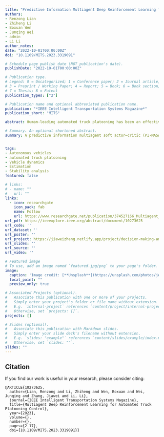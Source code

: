 ```yaml
---
title: "Predictive Information Multiagent Deep Reinforcement Learning for Automated Truck Platooning Control"
authors:
- Renzong Lian
- Zhiheng Li
- Boxuan Wen
- Junqing Wei
- admin
- Li Li
author_notes:
date: "2022-10-01T00:00:00Z"
doi: "10.1109/MITS.2023.3319091"

# Schedule page publish date (NOT publication's date).
publishDate: "2022-10-01T00:00:00Z"

# Publication type.
# Legend: 0 = Uncategorized; 1 = Conference paper; 2 = Journal article;
# 3 = Preprint / Working Paper; 4 = Report; 5 = Book; 6 = Book section;
# 7 = Thesis; 8 = Patent
publication_types: ["2"]

# Publication name and optional abbreviated publication name.
publication: "*IEEE Intelligent Transportation Systems Magazine*"
publication_short: "MITS"

abstract: Human-leading automated truck platooning has been an effective technique to improve traffic capacity and fuel economy and eliminate uncertainties of the traffic environment. Aiming for a tradeoff between the dynamic response of car following and energy-efficient platooning control, a predictive information multiagent soft actor–critic (PI-MASAC) control framework is proposed for a human-leading automated heavy-duty-truck platoon. In this framework, predictive information of environmental dynamics is modeled as the state representation of a deep reinforcement learning algorithm to address the uncertainties of a partially observable environment. In the truck model, the impact of intraplatoon aerodynamic interactions is modeled, which is used to design a constant spacing policy for platooning control. We demonstrate the effectiveness of our approach by testing the human-leading truck platoon under multiple scenarios compared to proximal policy optimization, an intelligent driver model, and linear-based cooperative adaptive cruise control. Our results show that the PI-MASAC learns a novel car-following strategy of peak shaving and valley filling and therefore significantly enhances energy savings by reducing high-intensity accelerations and decelerations. In addition, the PI-MASAC demonstrates its adaptability to various initial scenarios and exhibits good generalization to a larger platoon size.

# Summary. An optional shortened abstract.
summary: A predictive information multiagent soft actor–critic (PI-MASAC) control framework is proposed for a human-leading automated heavy-duty-truck platoon.


tags:
- Autonomous vehicles 
- automated truck platooning
- Vehicle dynamics 
- Estimation 
- Stability analysis 
featured: false

# links:
# - name: ""
#   url: ""
links:
  - icon: researchgate
    icon_pack: fab
    name: Follow
    url: https://www.researchgate.net/publication/374527166_Multiagent_Deep_Reinforcement_Learning_for_Automated_Truck_Platooning_Control
url_pdf: https://ieeexplore.ieee.org/abstract/document/10273625
url_code: ''
url_dataset: ''
url_poster: ''
url_project: https://jiaweizhang.netlify.app/project/decision-making-and-planning-for-autonomous-vehicles/
url_slides: ''
url_source: ''
url_video: ''

# Featured image
# To use, add an image named `featured.jpg/png` to your page's folder. 
image:
  caption: 'Image credit: [**Unsplash**](https://unsplash.com/photos/jdD8gXaTZsc)'
  focal_point: ""
  preview_only: true

# Associated Projects (optional).
#   Associate this publication with one or more of your projects.
#   Simply enter your project's folder or file name without extension.
#   E.g. `internal-project` references `content/project/internal-project/index.md`.
#   Otherwise, set `projects: []`.
projects: []

# Slides (optional).
#   Associate this publication with Markdown slides.
#   Simply enter your slide deck's filename without extension.
#   E.g. `slides: "example"` references `content/slides/example/index.md`.
#   Otherwise, set `slides: ""`.
slides: ""
---
```



## Citation
If you find our work is useful in your research, please consider citing:
```
@ARTICLE{10273625,
  author={Lian, Renzong and Li, Zhiheng and Wen, Boxuan and Wei, Junqing and Zhang, Jiawei and Li, Li},
  journal={IEEE Intelligent Transportation Systems Magazine}, 
  title={Multiagent Deep Reinforcement Learning for Automated Truck Platooning Control}, 
  year={2023},
  volume={},
  number={},
  pages={2-17},
  doi={10.1109/MITS.2023.3319091}}
```

